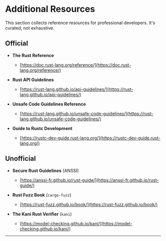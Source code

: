 # Additional Resources

This section collects reference resources for professional developers.
It's curated, not exhaustive.

## Official

* **The Rust Reference**

    * [https://doc.rust-lang.org/reference/](https://doc.rust-lang.org/reference/)

* **Rust API Guidelines**

    * [https://rust-lang.github.io/api-guidelines/](https://rust-lang.github.io/api-guidelines/)

* **Unsafe Code Guidelines Reference**

    * [https://rust-lang.github.io/unsafe-code-guidelines/](https://rust-lang.github.io/unsafe-code-guidelines/)

* **Guide to Rustc Development**

    * [https://rustc-dev-guide.rust-lang.org/](https://rustc-dev-guide.rust-lang.org/)

## Unofficial

* **Secure Rust Guidelines** (ANSSI)

    * [https://anssi-fr.github.io/rust-guide/](https://anssi-fr.github.io/rust-guide/)

* **Rust Fuzz Book** (`cargo-fuzz`)

    * [https://rust-fuzz.github.io/book/](https://rust-fuzz.github.io/book/)

* **The Kani Rust Verifier** (`kani`)

    * [https://model-checking.github.io/kani/](https://model-checking.github.io/kani/)

---